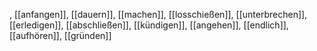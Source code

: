 , [[anfangen]], [[dauern]], [[machen]], [[losschießen]], [[unterbrechen]], [[erledigen]], [[abschließen]], [[kündigen]], [[angehen]], [[endlich]], [[aufhören]], [[gründen]]